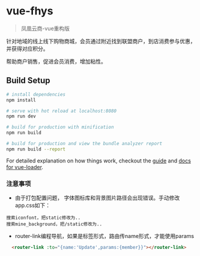 # vue-fhys

> 凤凰云商-vue重构版

针对地域的线上线下购物商城，会员通过附近找到联盟商户，到店消费参与优惠，并获得对应积分。

帮助商户销售，促进会员消费，增加粘性。

## Build Setup

``` bash
# install dependencies
npm install

# serve with hot reload at localhost:8080
npm run dev

# build for production with minification
npm run build

# build for production and view the bundle analyzer report
npm run build --report
```

For detailed explanation on how things work, checkout the [guide](http://vuejs-templates.github.io/webpack/) and [docs for vue-loader](http://vuejs.github.io/vue-loader).

### 注意事项

- 由于打包配置问题， 字体图标库和背景图片路径会出现错误。手动修改app.css如下：
```
搜索iconfont，把static修改为..
搜索mine_background，把/static修改为..
```
- router-link编程导航，如果是标签形式，路由传name形式，才能使用params
```html
  <router-link :to="{name:'Update',params:{member}}"></router-link>
```

